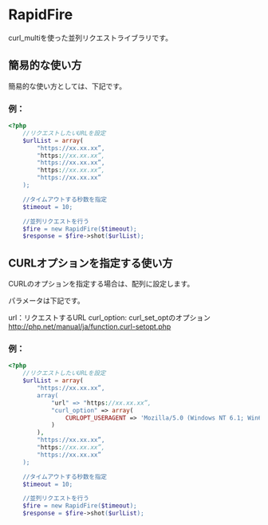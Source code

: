# RapidFire
curl_multiを使った並列リクエストライブラリです。

## 簡易的な使い方

簡易的な使い方としては、下記です。

### 例：

```php
<?php
    //リクエストしたいURLを設定
    $urlList = array(
        "https://xx.xx.xx”,
        "https://xx.xx.xx”,
        "https://xx.xx.xx”,
        "https://xx.xx.xx”,
        "https://xx.xx.xx”
    );

    //タイムアウトする秒数を指定
    $timeout = 10;

    //並列リクエストを行う
    $fire = new RapidFire($timeout);
    $response = $fire->shot($urlList);
```

## CURLオプションを指定する使い方

CURLのオプションを指定する場合は、配列に設定します。

パラメータは下記です。


url：リクエストするURL
curl_option: curl_set_optのオプション
http://php.net/manual/ja/function.curl-setopt.php

### 例：

```php
<?php
    //リクエストしたいURLを設定
    $urlList = array(
        "https://xx.xx.xx”,
        array(
            "url" => "https://xx.xx.xx”,
            "curl_option" => array(
                CURLOPT_USERAGENT => 'Mozilla/5.0 (Windows NT 6.1; Win64; x64) AppleWebKit/537.36 (KHTML, like Gecko) Chrome/64.0.3282.186 Safari/537.36'
            )
        ),
        "https://xx.xx.xx”,
        "https://xx.xx.xx”,
        "https://xx.xx.xx”
    );

    //タイムアウトする秒数を指定
    $timeout = 10;

    //並列リクエストを行う
    $fire = new RapidFire($timeout);
    $response = $fire->shot($urlList);
```